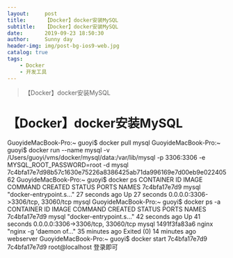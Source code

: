 ```yaml
---
layout:     post
title:      【Docker】docker安装MySQL
subtitle:   【Docker】docker安装MySQL
date:       2019-09-23 18:50:30
author:     Sunny day
header-img: img/post-bg-ios9-web.jpg
catalog: true
tags:
    - Docker
    - 开发工具
---
```


>【Docker】docker安装MySQL

# 【Docker】docker安装MySQL

GuoyideMacBook-Pro:~ guoyi$ docker pull mysql GuoyideMacBook-Pro:~ guoyi$ docker run --name mysql -v /Users/guoyi/vms/docker/mysql/data:/var/lib/mysql -p 3306:3306 -e MYSQL_ROOT_PASSWORD=root -d mysql 7c4bfa17e7d98b57c1630e75226a8386425ab71da996169e7d00eb9e02240562 GuoyideMacBook-Pro:~ guoyi$ docker ps CONTAINER ID IMAGE COMMAND CREATED STATUS PORTS NAMES 7c4bfa17e7d9 mysql "docker-entrypoint.s…" 27 seconds ago Up 27 seconds 0.0.0.0:3306->3306/tcp, 33060/tcp mysql GuoyideMacBook-Pro:~ guoyi$ docker ps -a CONTAINER ID IMAGE COMMAND CREATED STATUS PORTS NAMES 7c4bfa17e7d9 mysql "docker-entrypoint.s…" 42 seconds ago Up 41 seconds 0.0.0.0:3306->3306/tcp, 33060/tcp mysql 1491f3fa83a6 nginx "nginx -g 'daemon of…" 35 minutes ago Exited (0) 14 minutes ago webserver GuoyideMacBook-Pro:~ guoyi$ docker start 7c4bfa17e7d9 7c4bfa17e7d9 root@localhost 登录即可

 


